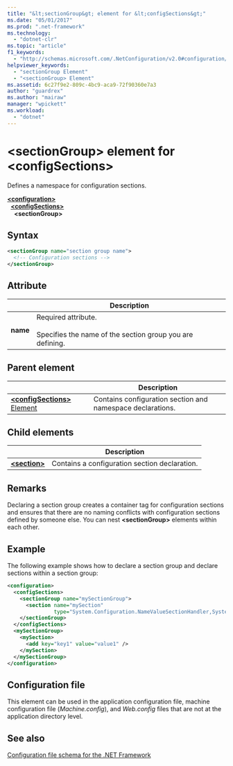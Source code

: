 ```yaml
---
title: "&lt;sectionGroup&gt; element for &lt;configSections&gt;"
ms.date: "05/01/2017"
ms.prod: ".net-framework"
ms.technology: 
  - "dotnet-clr"
ms.topic: "article"
f1_keywords: 
  - "http://schemas.microsoft.com/.NetConfiguration/v2.0#configuration/configSections/sectionGroup"
helpviewer_keywords: 
  - "sectionGroup Element"
  - "<sectionGroup> Element"
ms.assetid: 6c27f9e2-809c-4bc9-aca9-72f90360e7a3
author: "guardrex"
ms.author: "mairaw"
manager: "wpickett"
ms.workload: 
  - "dotnet"
---
```


# \<sectionGroup> element for \<configSections>

Defines a namespace for configuration sections.

[**\<configuration>**](~/docs/framework/configure-apps/file-schema/configuration-element.md)   
&nbsp;&nbsp;[**\<configSections>**](~/docs/framework/configure-apps/file-schema/configsections-element-for-configuration.md)   
&nbsp;&nbsp;&nbsp;&nbsp;**\<sectionGroup>**

## Syntax

```xml
<sectionGroup name="section group name">
  <!-- Configuration sections -->
</sectionGroup>
```

## Attribute

|           | Description |
| --------- | ----------- |
| **name**  | Required attribute.<br><br>Specifies the name of the section group you are defining. |

## Parent element

|     | Description |
| --- | ----------- |
| [**\<configSections>** Element](~/docs/framework/configure-apps/file-schema/configsections-element-for-configuration.md) | Contains configuration section and namespace declarations. |

## Child elements

|     | Description |
| --- | ----------- |
| [**\<section>**](~/docs/framework/configure-apps/file-schema/section-element.md) | Contains a configuration section declaration. |

## Remarks

Declaring a section group creates a container tag for configuration sections and ensures that there are no naming conflicts with configuration sections defined by someone else. You can nest **\<sectionGroup>** elements within each other.

## Example

The following example shows how to declare a section group and declare sections within a section group:

```xml
<configuration>
  <configSections>
    <sectionGroup name="mySectionGroup">
      <section name="mySection"
               type="System.Configuration.NameValueSectionHandler,System" />
    </sectionGroup>
  </configSections>
  <mySectionGroup>
    <mySection>
      <add key="key1" value="value1" />
    </mySection>
  </mySectionGroup>
</configuration>
```

## Configuration file

This element can be used in the application configuration file, machine configuration file (*Machine.config*), and *Web.config* files that are not at the application directory level.

## See also

[Configuration file schema for the .NET Framework](~/docs/framework/configure-apps/file-schema/index.md)

